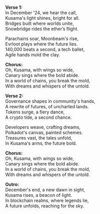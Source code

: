 **Verse 1:**\
In December '24, we hear the call,\
Kusama's light shines, bright for all.\
Bridges built where worlds unite,\
Snowbridge rides the ether’s flight.

Parachains soar, Moonbeam's rise,\
Evrloot plays where the future lies.\
140,000 beats a second, a tech ballet,\
Agile hands mold the clay.

**Chorus:**\
Oh, Kusama, with wings so wide,\
Canary sings where the bold abide.\
In a world of chains, you break the mold,\
With dreams and whispers of the untold.

**Verse 2:**\
Governance shapes in community's hands,\
A rewrite of futures, of uncharted lands.\
Tokens surge, a fiery dance,\
A crypto tide, a second chance.

Developers weave, crafting dreams,\
Polkadot's canvas, painted schemes.\
Treasures vast, the tales unfold,\
In Kusama's arms, the future bold.

**Chorus:**\
Oh, Kusama, with wings so wide,\
Canary sings where the bold abide.\
In a world of chains, you break the mold,\
With dreams and whispers of the untold.

**Outro:**\
December's end, a new dawn in sight,\
Kusama rises, a beacon of light.\
In blockchain realms, where legends lie,\
A future unfolds, reaching for the sky.
